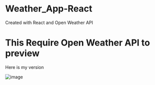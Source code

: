 # Weather_App-React
Created with React and Open Weather API 
<h1>This Require Open Weather API  to preview </h1>
Here is my version 

![image](https://user-images.githubusercontent.com/94506000/225564402-4be6ee0c-86ef-4cef-b5af-fea786d73e93.png)

